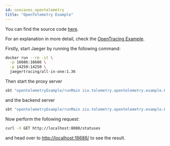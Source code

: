 ```yaml
---
id: usecases_opentelemetry
title: "OpenTelemetry Example"
---
```


You can find the source code [here](https://github.com/zio/zio-telemetry/tree/master/opentracing-example).

For an explanation in more detail, check the [OpenTracing Example](opentracing_example.md).

Firstly, start Jaeger by running the following command:
```bash
docker run --rm -it \
  -p 16686:16686 \
  -p 14250:14250 \
  jaegertracing/all-in-one:1.36
```

Then start the proxy server
```bash
sbt "opentelemetryExample/runMain zio.telemetry.opentelemetry.example.ProxyServer"
```
and the backend server

```bash
sbt "opentelemetryExample/runMain zio.telemetry.opentelemetry.example.BackendServer"
```
Now perform the following request:
```bash
curl -X GET http://localhost:8080/statuses
```
and head over to [http://localhost:16686/](http://localhost:16686/) to see the result.